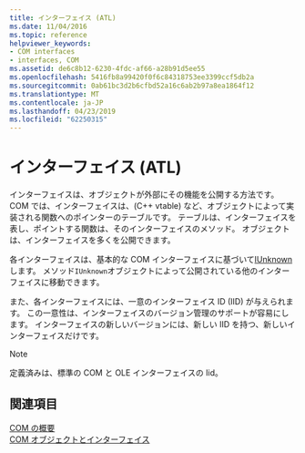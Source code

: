 ```yaml
---
title: インターフェイス (ATL)
ms.date: 11/04/2016
ms.topic: reference
helpviewer_keywords:
- COM interfaces
- interfaces, COM
ms.assetid: de6c8b12-6230-4fdc-af66-a28b91d5ee55
ms.openlocfilehash: 5416fb8a99420f0f6c84318753ee3399ccf5db2a
ms.sourcegitcommit: 0ab61bc3d2b6cfbd52a16c6ab2b97a8ea1864f12
ms.translationtype: MT
ms.contentlocale: ja-JP
ms.lasthandoff: 04/23/2019
ms.locfileid: "62250315"
---
```

# <a name="interfaces-atl"></a>インターフェイス (ATL)

インターフェイスは、オブジェクトが外部にその機能を公開する方法です。 COM では、インターフェイスは、(C++ vtable) など、オブジェクトによって実装される関数へのポインターのテーブルです。 テーブルは、インターフェイスを表し、ポイントする関数は、そのインターフェイスのメソッド。 オブジェクトは、インターフェイスを多くを公開できます。

各インターフェイスは、基本的な COM インターフェイスに基づいて[IUnknown](../atl/iunknown.md)します。 メソッド`IUnknown`オブジェクトによって公開されている他のインターフェイスに移動できます。

また、各インターフェイスには、一意のインターフェイス ID (IID) が与えられます。 この一意性は、インターフェイスのバージョン管理のサポートが容易にします。 インターフェイスの新しいバージョンには、新しい IID を持つ、新しいインターフェイスだけです。

> [!NOTE]
>  定義済みは、標準の COM と OLE インターフェイスの Iid。

## <a name="see-also"></a>関連項目

[COM の概要](../atl/introduction-to-com.md)<br/>
[COM オブジェクトとインターフェイス](/windows/desktop/com/com-objects-and-interfaces)
